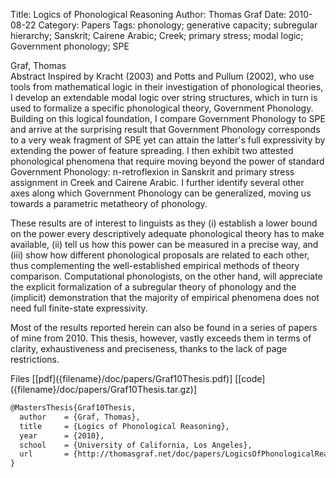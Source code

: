 Title: Logics of Phonological Reasoning
Author: Thomas Graf
Date: 2010-08-22
Category: Papers
Tags: phonology; generative capacity; subregular hierarchy; Sanskrit; Cairene Arabic; Creek; primary stress; modal logic; Government phonology; SPE

<div markdown class="authors">
Graf, Thomas
</div>

<div markdown class="abstract">
<span id="abstract-title">Abstract</span>
Inspired by Kracht (2003) and Potts and Pullum (2002), who use tools from mathematical logic in their investigation of phonological theories, I develop an extendable modal logic over string structures, which in turn is used to formalize a specific phonological theory, Government Phonology. Building on this logical foundation, I compare Government Phonology to SPE and arrive at the surprising result that Government Phonology corresponds to a very weak fragment of SPE yet can attain the latter's full expressivity by extending the power of feature spreading. I then exhibit two attested phonological phenomena that require moving beyond the power of standard Government Phonology: n-retroflexion in Sanskrit and primary stress assignment in Creek and Cairene Arabic. I further identify several other axes along which Government Phonology can be generalized, moving us towards a parametric metatheory of phonology.

These results are of interest to linguists as they (i) establish a lower bound on the power every descriptively adequate phonological theory has to make available, (ii) tell us how this power can be measured in a precise way, and (iii) show how different phonological proposals are related to each other, thus complementing the well-established empirical methods of theory comparison. Computational phonologists, on the other hand, will appreciate the explicit formalization of a subregular theory of phonology and the (implicit) demonstration that the majority of empirical phenomena does not need full finite-state expressivity.

Most of the results reported herein can also be found in a series of papers of mine from 2010. This thesis, however, vastly exceeds them in terms of clarity, exhaustiveness and preciseness, thanks to the lack of page restrictions.
</div>

<div markdown class="files">
<span id="files-title">Files</span>
[[pdf]({filename}/doc/papers/Graf10Thesis.pdf)]
[[code]({filename}/doc/papers/Graf10Thesis.tar.gz)]
</div>

~~~latex
@MastersThesis{Graf10Thesis,
  author	= {Graf, Thomas},
  title		= {Logics of Phonological Reasoning},
  year		= {2010},
  school	= {University of California, Los Angeles},
  url       = {http://thomasgraf.net/doc/papers/LogicsOfPhonologicalReasoning.pdf}
}
~~~
